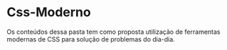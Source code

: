 # Css-Moderno

Os conteúdos dessa pasta tem como proposta utilização de ferramentas modernas de CSS para solução de problemas do dia-dia.
